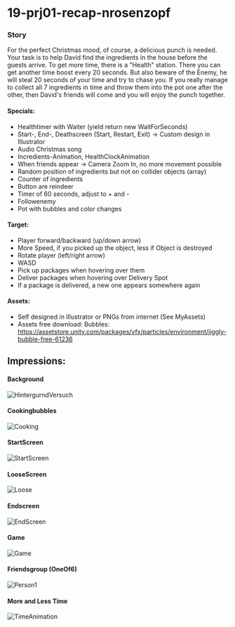 # 19-prj01-recap-nrosenzopf
 
### Story
For the perfect Christmas mood, of course, a delicious punch is needed. Your task is to help David find the ingredients in the house before the guests arrive. To get more time, there is a "Health" station. There you can get another time boost every 20 seconds. But also beware of the Enemy, he will steal 20 seconds of your time and try to chase you.
If you really manage to collect all 7 ingredients in time and throw them into the pot one after the other, then David's friends will come and you will enjoy the punch together.

#### Specials:
- Healthtimer with Waiter (yield return new WaitForSeconds)
- Start-, End-, Deathscreen (Start, Restart, Exit) -> Custom design in Illustrator
- Audio Christmas song
- Incredients-Animation, HealthClockAnimation
- When friends appear -> Camera Zoom In, no more movement possible
- Random position of ingredients but not on collider objects (array)
- Counter of ingredients
- Button are reindeer
- Timer of 60 seconds, adjust to + and -
- Followenemy
- Pot with bubbles and color changes

#### Target:
- Player forward/backward (up/down arrow)
- More Speed, if you picked up the object, less if Object is destroyed
- Rotate player (left/right arrow)
- WASD
- Pick up packages when hovering over them
- Deliver packages when hovering over Delivery Spot
- If a package is delivered, a new one appears somewhere again

#### Assets:
- Self designed in Illustrator or PNGs from internet (See MyAssets)
- Assets free download: Bubbles: https://assetstore.unity.com/packages/vfx/particles/environment/jiggly-bubble-free-61236

## Impressions:
#### Background
![HintergurndVersuch](https://user-images.githubusercontent.com/72389468/211096622-8c41325e-f3fb-49b9-9095-fb6e24da1a87.png)

#### Cookingbubbles
![Cooking](https://user-images.githubusercontent.com/72389468/211098062-17a9cc25-84bc-49a1-9735-c832b3f2f716.JPG)

#### StartScreen
![StartScreen](https://user-images.githubusercontent.com/72389468/211096604-f682252a-012a-4199-87c5-307403abc0c0.png)

#### LooseScreen
![Loose](https://user-images.githubusercontent.com/72389468/211096600-2d1b480a-7210-4075-8804-e90b75e35109.png)

#### Endscreen
![EndScreen](https://user-images.githubusercontent.com/72389468/211096612-b41c1140-de8a-408f-9dff-a0b473bd57b2.png)

#### Game
![Game](https://user-images.githubusercontent.com/72389468/211097336-83a5b90d-f20f-4a36-ad22-492b52c87b47.JPG)

#### Friendsgroup (OneOf6)
![Person1](https://user-images.githubusercontent.com/72389468/211097411-ca615d51-b5d2-44fe-a4e5-58165229ec6f.png)

#### More and Less Time
![TimeAnimation](https://user-images.githubusercontent.com/72389468/211098123-122a2d41-f0c9-40e6-9aa1-0f8dc9b4b6ac.JPG)

